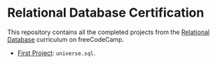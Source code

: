 # Relational Database Certification

This repository contains all the completed projects from the [Relational Database](https://www.freecodecamp.org/learn/relational-database/) curriculum on freeCodeCamp.

- [First Project](https://www.freecodecamp.org/learn/relational-database/build-a-celestial-bodies-database-project/build-a-celestial-bodies-database): `universe.sql`.
